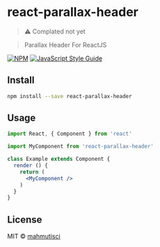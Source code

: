# react-parallax-header
> ⚠️ Complated not yet

> Parallax Header For ReactJS

[![NPM](https://img.shields.io/npm/v/react-parallax-header.svg)](https://www.npmjs.com/package/react-parallax-header) [![JavaScript Style Guide](https://img.shields.io/badge/code_style-standard-brightgreen.svg)](https://standardjs.com)

## Install

```bash
npm install --save react-parallax-header
```

## Usage

```jsx
import React, { Component } from 'react'

import MyComponent from 'react-parallax-header'

class Example extends Component {
  render () {
    return (
      <MyComponent />
    )
  }
}
```

## License

MIT © [mahmutisci](https://github.com/mahmutisci)
